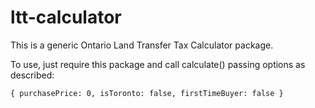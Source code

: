 # ltt-calculator

This is a generic Ontario Land Transfer Tax Calculator package.

To use, just require this package and call calculate() passing options as described:

`{ purchasePrice: 0, isToronto: false, firstTimeBuyer: false }`
